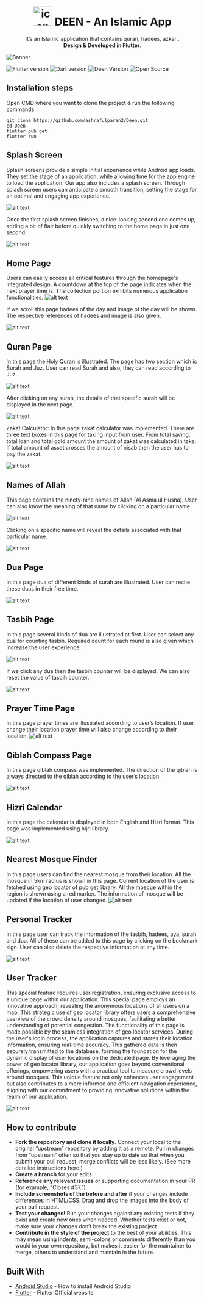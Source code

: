 
<h1 align="center"> <img height='50' alt='icon' src='./assets/logo.png'/>  DEEN - An Islamic App</h1><p align="center">It’s an Islamic application that contains quran, hadees, azkar.</b>. <br> <b>Design & Developed in Flutter</b>.</p>

![Banner](assets/banner.png)

![Flutter version](https://img.shields.io/badge/Flutter-Version%202.5.0-blue) ![Dart version](https://img.shields.io/badge/Dart-Version%202.14.1-blue) ![Deen Version](https://img.shields.io/badge/Deen-Version%201.0.0-green) ![Open Source](https://img.shields.io/badge/Open%20Source-%E2%9D%A4-red?style=flat)

## Installation steps

Open CMD where you want to clone the project & run the following commands

```
git clone https://github.com/ashrafulparan2/Deen.git
cd Deen
flutter pub get
flutter run
```

## Splash Screen
Splash screens provide a simple initial experience while Android app loads. They set the stage
of an application, while allowing time for the app engine to load the application. Our app also
includes a splash screen. Through splash screen users can anticipate a smooth transition, setting
the stage for an optimal and engaging app experience.

![alt text](./assets/images/documentation/./assets/images/documentation/image.png)

Once the first splash screen finishes, a nice-looking second one comes up, adding a bit of flair
before quickly switching to the home page in just one second.

![alt text](./assets/images/documentation/image-1.png)

## Home Page
Users can easily access all critical features through the homepage's integrated design. A
countdown at the top of the page indicates when the next prayer time is. The collection portion
exhibits numerous application functionalities.
![alt text](./assets/images/documentation/image-2.png)

If we scroll this page hadees of the day and image of the day will be shown. The respective
references of hadees and image is also given.

![alt text](./assets/images/documentation/image-3.png)

## Quran Page
In this page the Holy Quran is illustrated. The page has two section which is Surah and Juz.
User can read Surah and also, they can read according to Juz.

![alt text](./assets/images/documentation/image-4.png)

After clicking on any surah, the details of that specific surah will be displayed in the next page.

![alt text](./assets/images/documentation/image-5.png)

Zakat Calculator:
In this page zakat calculator was implemented. There are three text boxes in this page for taking
input from user. From total saving, total loan and total gold amount the amount of zakat was
calculated in taka. If total amount of asset crosses the amount of nisab then the user has to pay
the zakat.


![alt text](./assets/images/documentation/image-6.png)


## Names of Allah
This page contains the ninety-nine names of Allah (Al Asma ul Husna). User can also know
the meaning of that name by clicking on a particular name.


![alt text](./assets/images/documentation/image-7.png)


Clicking on a specific name will reveal the details associated with that particular name.

![alt text](./assets/images/documentation/image-8.png)

## Dua Page
In this page dua of different kinds of surah are illustrated. User can recite these duas in their
free time.

![alt text](./assets/images/documentation/image-9.png)

## Tasbih Page
In this page several kinds of dua are illustrated at first. User can select any dua for counting
tasbih. Required count for each round is also given which increase the user experience.

![alt text](./assets/images/documentation/image-10.png)

If we click any dua then the tasbih counter will be displayed. We can also reset the value of
tasbih counter.

![alt text](./assets/images/documentation/image-11.png)

## Prayer Time Page
In this page prayer times are illustrated according to user’s location. If user change their
location prayer time will also change according to their location.
![alt text](./assets/images/documentation/image-12.png)

## Qiblah Compass Page
In this page qiblah compass was implemented. The direction of the qiblah is always directed
to the qiblah according to the user’s location.

![alt text](./assets/images/documentation/image-13.png)

## Hizri Calendar
In this page the calendar is displayed in both English and Hizri format. This page was
implemented using hijri library.

![alt text](./assets/images/documentation/image-14.png)

## Nearest Mosque Finder
In this page users can find the nearest mosque from their location. All the mosque in 5km radius
is shown in this page. Current location of the user is fetched using geo locator of pub get library.
All the mosque within the region is shown using a red marker. The information of mosque will
be updated if the location of user changed.
![alt text](./assets/images/documentation/image-15.png)

## Personal Tracker
In this page user can track the information of the tasbih, hadees, aya, surah and dua. All of these
can be added to this page by clicking on the bookmark sign. User can also delete the respective
information at any time.

![alt text](./assets/images/documentation/image-16.png)


## User Tracker
This special feature requires user registration, ensuring exclusive access to a unique page
within our application. This special page employs an innovative approach, revealing the
anonymous locations of all users on a map. This strategic use of geo locator library offers users
a comprehensive overview of the crowd density around mosques, facilitating a better
understanding of potential congestion. The functionality of this page is made possible by the
seamless integration of geo locator services. During the user's login process, the application
captures and stores their location information, ensuring real-time accuracy. This gathered data
is then securely transmitted to the database, forming the foundation for the dynamic display of
user locations on the dedicated page. By leveraging the power of geo locator library, our
application goes beyond conventional offerings, empowering users with a practical tool to
measure crowd levels around mosques. This unique feature not only enhances user engagement
but also contributes to a more informed and efficient navigation experience, aligning with our
commitment to providing innovative solutions within the realm of our application.

![alt text](./assets/images/documentation/image-17.png)

## How to contribute

- **Fork the repository and clone it locally**. Connect your local to the original “upstream” repository by adding it as a remote. Pull in changes from “upstream” often so that you stay up to date so that when you submit your pull request, merge conflicts will be less likely. (See more detailed instructions here.)
- **Create a branch** for your edits.
- **Reference any relevant issues** or supporting documentation in your PR (for example, “Closes #37.”)
- **Include screenshots of the before and after** if your changes include differences in HTML/CSS. Drag and drop the images into the body of your pull request.
- **Test your changes!** Run your changes against any existing tests if they exist and create new ones when needed. Whether tests exist or not, make sure your changes don’t break the existing project.
- **Contribute in the style of the project** to the best of your abilities. This may mean using indents, semi-colons or comments differently than you would in your own repository, but makes it easier for the maintainer to merge, others to understand and maintain in the future.

## Built With

- [Android Studio](https://developer.android.com/studio/install) - How to install Android Studio
- [Flutter](https://flutter.dev) - Flutter Official website


